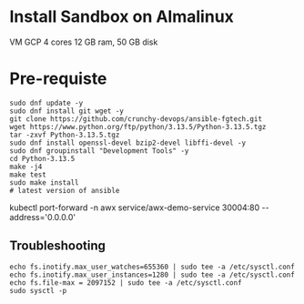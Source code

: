 # Install Sandbox on Almalinux 

VM GCP 4 cores 12 GB ram, 50 GB disk

# Pre-requiste 
```shell
sudo dnf update -y
sudo dnf install git wget -y
git clone https://github.com/crunchy-devops/ansible-fgtech.git
wget https://www.python.org/ftp/python/3.13.5/Python-3.13.5.tgz
tar -zxvf Python-3.13.5.tgz
sudo dnf install openssl-devel bzip2-devel libffi-devel -y
sudo dnf groupinstall "Development Tools" -y
cd Python-3.13.5
make -j4
make test
sudo make install
# latest version of ansible

```


kubectl port-forward -n awx service/awx-demo-service 30004:80 --address='0.0.0.0'


## Troubleshooting
```shell
echo fs.inotify.max_user_watches=655360 | sudo tee -a /etc/sysctl.conf
echo fs.inotify.max_user_instances=1280 | sudo tee -a /etc/sysctl.conf
echo fs.file-max = 2097152 | sudo tee -a /etc/sysctl.conf
sudo sysctl -p
```